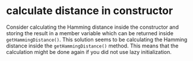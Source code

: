 # calculate distance in constructor

Consider calculating the Hamming distance inside the constructor and storing the result in a member variable which can be returned inside `getHammingDistance()`.
This solution seems to be calculating the Hamming distance inside the `getHammingDistance()` method.
This means that the calculation might be done again if you did not use lazy initialization.
